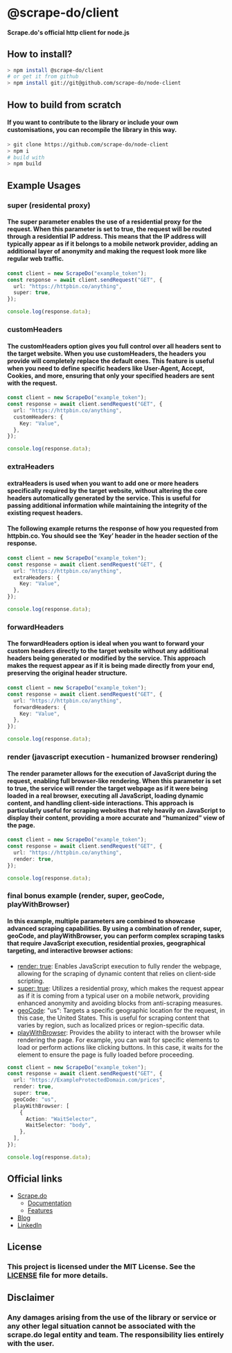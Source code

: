 # @scrape-do/client

#### Scrape.do's official http client for node.js

## How to install?

```bash
> npm install @scrape-do/client
# or get it from github
> npm install git://git@github.com/scrape-do/node-client
```

## How to build from scratch

#### If you want to contribute to the library or include your own customisations, you can recompile the library in this way.

```bash
> git clone https://github.com/scrape-do/node-client
> npm i
# build with
> npm build
```

## Example Usages

### super (residental proxy)

#### The super parameter enables the use of a residential proxy for the request. When this parameter is set to true, the request will be routed through a residential IP address. This means that the IP address will typically appear as if it belongs to a mobile network provider, adding an additional layer of anonymity and making the request look more like regular web traffic.

```typescript
const client = new ScrapeDo("example_token");
const response = await client.sendRequest("GET", {
  url: "https://httpbin.co/anything",
  super: true,
});

console.log(response.data);
```

### customHeaders

#### The customHeaders option gives you full control over all headers sent to the target website. When you use customHeaders, the headers you provide will completely replace the default ones. This feature is useful when you need to define specific headers like User-Agent, Accept, Cookies, and more, ensuring that only your specified headers are sent with the request.

```typescript
const client = new ScrapeDo("example_token");
const response = await client.sendRequest("GET", {
  url: "https://httpbin.co/anything",
  customHeaders: {
    Key: "Value",
  },
});

console.log(response.data);
```

### extraHeaders

#### extraHeaders is used when you want to add one or more headers specifically required by the target website, without altering the core headers automatically generated by the service. This is useful for passing additional information while maintaining the integrity of the existing request headers.

#### The following example returns the response of how you requested from httpbin.co. You should see the ‘Key’ header in the header section of the response.

```typescript
const client = new ScrapeDo("example_token");
const response = await client.sendRequest("GET", {
  url: "https://httpbin.co/anything",
  extraHeaders: {
    Key: "Value",
  },
});

console.log(response.data);
```

### forwardHeaders

#### The forwardHeaders option is ideal when you want to forward your custom headers directly to the target website without any additional headers being generated or modified by the service. This approach makes the request appear as if it is being made directly from your end, preserving the original header structure.

```typescript
const client = new ScrapeDo("example_token");
const response = await client.sendRequest("GET", {
  url: "https://httpbin.co/anything",
  forwardHeaders: {
    Key: "Value",
  },
});

console.log(response.data);
```

### render (javascript execution - humanized browser rendering)

#### The render parameter allows for the execution of JavaScript during the request, enabling full browser-like rendering. When this parameter is set to true, the service will render the target webpage as if it were being loaded in a real browser, executing all JavaScript, loading dynamic content, and handling client-side interactions. This approach is particularly useful for scraping websites that rely heavily on JavaScript to display their content, providing a more accurate and “humanized” view of the page.

```typescript
const client = new ScrapeDo("example_token");
const response = await client.sendRequest("GET", {
  url: "https://httpbin.co/anything",
  render: true,
});

console.log(response.data);
```

### final bonus example (render, super, geoCode, playWithBrowser)

#### In this example, multiple parameters are combined to showcase advanced scraping capabilities. By using a combination of render, super, geoCode, and playWithBrowser, you can perform complex scraping tasks that require JavaScript execution, residential proxies, geographical targeting, and interactive browser actions:

- [render: true](https://scrape.do/documentation/#js-render?utm_source=github&utm_medium=node-client): Enables JavaScript execution to fully render the webpage, allowing for the scraping of dynamic content that relies on client-side scripting.
- [super: true](https://scrape.do/documentation/#super-residential--mobile?utm_source=github&utm_medium=node-client): Utilizes a residential proxy, which makes the request appear as if it is coming from a typical user on a mobile network, providing enhanced anonymity and avoiding blocks from anti-scraping measures.
- [geoCode](https://scrape.do/documentation/#geo-targeting?utm_source=github&utm_medium=node-client): "us": Targets a specific geographic location for the request, in this case, the United States. This is useful for scraping content that varies by region, such as localized prices or region-specific data.
- [playWithBrowser](https://scrape.do/documentation/#play-with-browser?utm_source=github&utm_medium=node-client): Provides the ability to interact with the browser while rendering the page. For example, you can wait for specific elements to load or perform actions like clicking buttons. In this case, it waits for the <body> element to ensure the page is fully loaded before proceeding.

```typescript
const client = new ScrapeDo("example_token");
const response = await client.sendRequest("GET", {
  url: "https://ExampleProtectedDomain.com/prices",
  render: true,
  super: true,
  geoCode: "us",
  playWithBrowser: [
    {
      Action: "WaitSelector",
      WaitSelector: "body",
    },
  ],
});

console.log(response.data);
```

## Official links

- [Scrape.do](https://scrape.do?utm_source=github&utm_medium=node-client)
  - [Documentation](https://scrape.do/documentation/?utm_source=github&utm_medium=node-client)
  - [Features](https://scrape.do/#features?utm_source=github&utm_medium=node-client)
- [Blog](https://scrape.do/blog/?utm_source=github&utm_medium=node-client)
- [LinkedIn](https://www.linkedin.com/company/scrape-do/)

## License

### This project is licensed under the MIT License. See the [LICENSE](./LICENSE) file for more details.

## Disclaimer

### Any damages arising from the use of the library or service or any other legal situation cannot be associated with the scrape.do legal entity and team. The responsibility lies entirely with the user.
